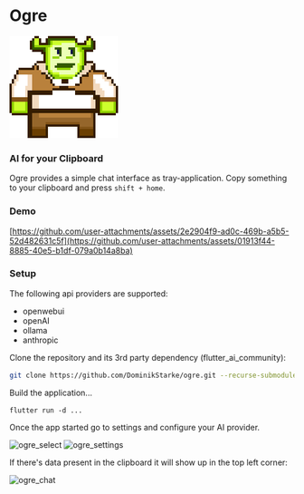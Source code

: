 # Ogre

![Mighty Ogre](assets/app_icon.png)

### AI for your Clipboard
Ogre provides a simple chat interface as tray-application.
Copy something to your clipboard and press ```shift + home```.

### Demo
[https://github.com/user-attachments/assets/2e2904f9-ad0c-469b-a5b5-52d482631c5f](https://github.com/user-attachments/assets/01913f44-8885-40e5-b1df-079a0b14a8ba)

### Setup
The following api providers are supported:
* openwebui
* openAI
* ollama
* anthropic  

Clone the repository and its 3rd party dependency (flutter_ai_community):
```bash
git clone https://github.com/DominikStarke/ogre.git --recurse-submodules
``` 

Build the application...
```
flutter run -d ...
```

Once the app started go to settings and configure your AI provider.

<img width="40%" alt="ogre_select" src="https://github.com/user-attachments/assets/8c4f3157-d3b3-4c7b-a08e-7cc0137e4139" />
<img width="40%" alt="ogre_settings" src="https://github.com/user-attachments/assets/36bd61fe-a90c-455b-8140-c5e5f29ff5f6" />

If there's data present in the clipboard it will show up in the top left corner:  

<img width="40%" alt="ogre_chat" src="https://github.com/user-attachments/assets/f0195be9-c8d8-45b2-8b4e-126d67643e05" />

